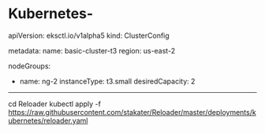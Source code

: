 # Kubernetes-



apiVersion: eksctl.io/v1alpha5
kind: ClusterConfig

metadata:
  name: basic-cluster-t3
  region: us-east-2

nodeGroups:
  - name: ng-2
    instanceType: t3.small
    desiredCapacity: 2
___
cd  Reloader
kubectl apply -f https://raw.githubusercontent.com/stakater/Reloader/master/deployments/kubernetes/reloader.yaml

